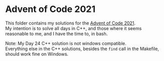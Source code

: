 # Advent of Code 2021
This folder contains my solutions for the [Advent of Code 2021](https://adventofcode.com/2021).  
My intention is to solve all days in C++, and those where it seems reasonable to me, and I have the time to, in bash.

Note: My Day 24 C++ solution is not windows compatible.  
Everything else in the C++ solutions, besides the `find` call in the Makefile, should work fine on Windows.
